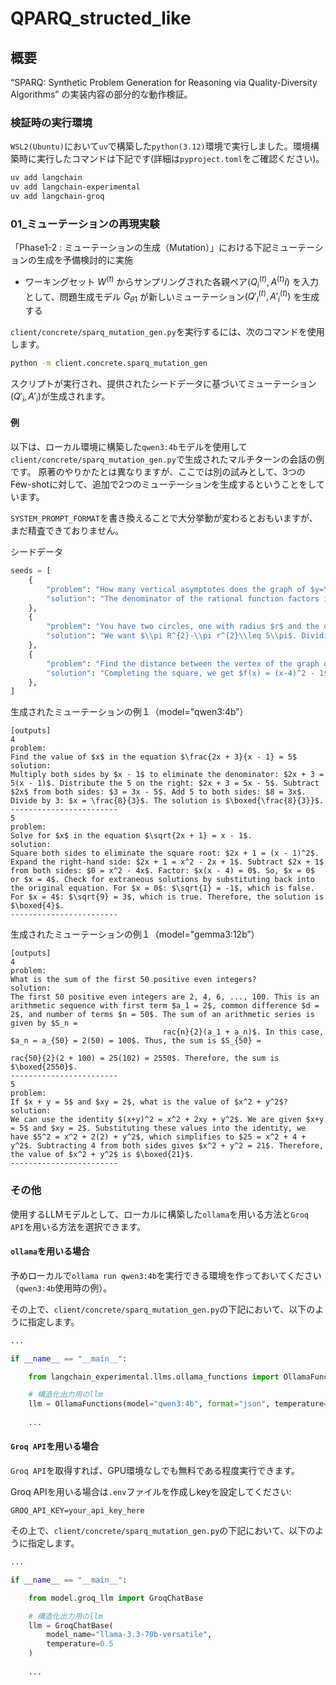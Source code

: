 # QPARQ_structed_like 

## 概要
“SPARQ: Synthetic Problem Generation for Reasoning via Quality-Diversity Algorithms” の実装内容の部分的な動作検証。

### 検証時の実行環境

`WSL2(Ubuntu)`において`uv`で構築した`python(3.12)`環境で実行しました。環境構築時に実行したコマンドは下記です(詳細は`pyproject.toml`をご確認ください)。

```bash
uv add langchain
uv add langchain-experimental
uv add langchain-groq
```


### 01_ミューテーションの再現実験

「Phase1-2 : ミューテーションの生成（Mutation）」における下記ミューテーションの生成を予備検討的に実施  

- ワーキングセット $W^{(t)}$  からサンプリングされた各親ペア$(Q^{(t)}_i, A^{(t)}i)$  を入力として、問題生成モデル $G_{\theta1}$  が新しいミューテーション$(Q'^{(t)}_i, A'^{(t)}_i)$  を生成する


`client/concrete/sparq_mutation_gen.py`を実行するには、次のコマンドを使用します。

```bash
python -m client.concrete.sparq_mutation_gen
```

スクリプトが実行され、提供されたシードデータに基づいてミューテーション$(Q'_i, A'_i)$が生成されます。

#### 例

以下は、ローカル環境に構築した`qwen3:4b`モデルを使用して`client/concrete/sparq_mutation_gen.py`で生成されたマルチターンの会話の例です。
原著のやりかたとは異なりますが、ここでは別の試みとして、3つのFew-shotに対して、追加で2つのミューテーションを生成するということをしています。  

`SYSTEM_PROMPT_FORMAT`を書き換えることで大分挙動が変わるとおもいますが、まだ精査できておりません。  

シードデータ
```python
seeds = [
    {
        "problem": "How many vertical asymptotes does the graph of $y=\\frac{2}{x^2+x-6}$ have?",
        "solution": "The denominator of the rational function factors into $x^2+x-6=(x-2)(x+3)$. Since the numerator is always nonzero, there is a vertical asymptote whenever the denominator is $0$, which occurs for $x = 2$ and $x = -3$.  Therefore, the graph has $\\boxed{2}$ vertical asymptotes.",
    },
    {
        "problem": "You have two circles, one with radius $r$ and the other with radius $R$. You wish for the difference in the areas of these two circles to be less than or equal to 5$\\pi$. If $r+R=10$, what is the maximum difference in the lengths of the radii?",
        "solution": "We want $\\pi R^{2}-\\pi r^{2}\\leq 5\\pi$. Dividing by $\\pi$, we have $R^{2}-r^{2}\\leq 5$. Factor the left-hand side to get $(R+r)(R-r)\\leq 5$. Substituting 10 for $R+r$ gives $10(R-r)\\leq 5 \\implies R-r \\leq 1/2$. So the maximum difference in the lengths of the radii is $\\boxed{\\frac{1}{2}}$.",
    },
    {
        "problem": "Find the distance between the vertex of the graph of the equation $f(x) = x^2 - 8x + 15$ and the point $(0, 2)$.",
        "solution": "Completing the square, we get $f(x) = (x-4)^2 - 1$. The vertex of the graph of this equation is thus $(4, -1)$. Using the Pythagorean Theorem, it follows that the distance between $(0, 2)$ and $(4, -1)$ is $\\boxed{5}$.",
    },
]
```


生成されたミューテーションの例１（model="qwen3:4b”）
```text
[outputs]
4
problem:
Find the value of $x$ in the equation $\frac{2x + 3}{x - 1} = 5$
solution:
Multiply both sides by $x - 1$ to eliminate the denominator: $2x + 3 = 5(x - 1)$. Distribute the 5 on the right: $2x + 3 = 5x - 5$. Subtract $2x$ from both sides: $3 = 3x - 5$. Add 5 to both sides: $8 = 3x$. Divide by 3: $x = \frac{8}{3}$. The solution is $\boxed{\frac{8}{3}}$.
------------------------
5
problem:
Solve for $x$ in the equation $\sqrt{2x + 1} = x - 1$.
solution:
Square both sides to eliminate the square root: $2x + 1 = (x - 1)^2$. Expand the right-hand side: $2x + 1 = x^2 - 2x + 1$. Subtract $2x + 1$ from both sides: $0 = x^2 - 4x$. Factor: $x(x - 4) = 0$. So, $x = 0$ or $x = 4$. Check for extraneous solutions by substituting back into the original equation. For $x = 0$: $\sqrt{1} = -1$, which is false. For $x = 4$: $\sqrt{9} = 3$, which is true. Therefore, the solution is $\boxed{4}$.
------------------------
```

生成されたミューテーションの例１（model="gemma3:12b”）
```text
[outputs]
4
problem:
What is the sum of the first 50 positive even integers?
solution:
The first 50 positive even integers are 2, 4, 6, ..., 100. This is an arithmetic sequence with first term $a_1 = 2$, common difference $d = 2$, and number of terms $n = 50$. The sum of an arithmetic series is given by $S_n = 
                                  rac{n}{2}(a_1 + a_n)$. In this case, $a_n = a_{50} = 2(50) = 100$. Thus, the sum is $S_{50} = 
                                                                                                                                rac{50}{2}(2 + 100) = 25(102) = 2550$. Therefore, the sum is $\boxed{2550}$.
------------------------
5
problem:
If $x + y = 5$ and $xy = 2$, what is the value of $x^2 + y^2$?
solution:
We can use the identity $(x+y)^2 = x^2 + 2xy + y^2$. We are given $x+y = 5$ and $xy = 2$. Substituting these values into the identity, we have $5^2 = x^2 + 2(2) + y^2$, which simplifies to $25 = x^2 + 4 + y^2$. Subtracting 4 from both sides gives $x^2 + y^2 = 21$. Therefore, the value of $x^2 + y^2$ is $\boxed{21}$.
------------------------
```



### その他

使用するLLMモデルとして、ローカルに構築した`ollama`を用いる方法と`Groq API`を用いる方法を選択できます。

#### `ollama`を用いる場合
予めローカルで`ollama run qwen3:4b`を実行できる環境を作っておいてください（`qwen3:4b`使用時の例）。

その上で、`client/concrete/sparq_mutation_gen.py`の下記において、以下のように指定します。

```python
...

if __name__ == "__main__":

    from langchain_experimental.llms.ollama_functions import OllamaFunctions

    # 構造化出力用のllm
    llm = OllamaFunctions(model="qwen3:4b", format="json", temperature=0.5)
    
    ...
```

#### `Groq API`を用いる場合
`Groq API`を取得すれば、GPU環境なしでも無料である程度実行できます。

Groq APIを用いる場合は`.env`ファイルを作成しkeyを設定してください:

```
GROQ_API_KEY=your_api_key_here
```
その上で、`client/concrete/sparq_mutation_gen.py`の下記において、以下のように指定します。

```python
...

if __name__ == "__main__":

    from model.groq_llm import GroqChatBase

    # 構造化出力用のllm
    llm = GroqChatBase(
        model_name="llama-3.3-70b-versatile",
        temperature=0.5
    )
    
    ...
```
